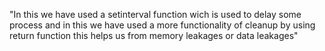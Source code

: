 "In this we have used a setinterval function wich is used to delay some process and in this we have used a more functionality of cleanup by using return function this helps us from memory leakages or data leakages"

